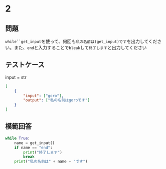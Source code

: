 # 2

## 問題

`while``get_input`を使って、何回も`私の名前は(get_input)です`を出力してください。また、`end`と入力することで`bleak`して`終了します`と出力してください

## テストケース
input = str
```json
[
	{
		"input": ["goro"],
		"output": ["私の名前はgoroです"]
	}
]
```

## 模範回答
```python
while True:
	name = get_input()
	if name == "end":
		print("終了します")
		break
	print("私の名前は" + name + "です")
```